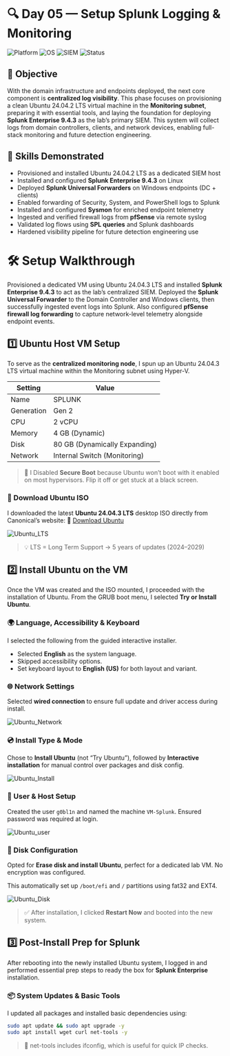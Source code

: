 # 🔍 Day 05 — Setup Splunk Logging & Monitoring

![Platform](https://img.shields.io/badge/platform-HyperV-blue?logo=windows)
![OS](https://img.shields.io/badge/Ubuntu-24.04.2%20LTS-orange?logo=ubuntu)
![SIEM](https://img.shields.io/badge/Splunk%20Enterprise-9.4.3-darkgreen?logo=splunk)
![Status](https://img.shields.io/badge/status-done-green)

## 🎯 Objective

With the domain infrastructure and endpoints deployed, the next core component is **centralized log visibility**. This phase focuses on provisioning a clean Ubuntu 24.04.2 LTS virtual machine in the **Monitoring subnet**, preparing it with essential tools, and laying the foundation for deploying **Splunk Enterprise 9.4.3** as the lab’s primary SIEM. This system will collect logs from domain controllers, clients, and network devices, enabling full-stack monitoring and future detection engineering.

## 🧠 Skills Demonstrated

- Provisioned and installed Ubuntu 24.04.2 LTS as a dedicated SIEM host
- Installed and configured **Splunk Enterprise 9.4.3** on Linux
- Deployed **Splunk Universal Forwarders** on Windows endpoints (DC + clients)
- Enabled forwarding of Security, System, and PowerShell logs to Splunk
- Installed and configured **Sysmon** for enriched endpoint telemetry
- Ingested and verified firewall logs from **pfSense** via remote syslog
- Validated log flows using **SPL queries** and Splunk dashboards
- Hardened visibility pipeline for future detection engineering use

# 🛠️ Setup Walkthrough

Provisioned a dedicated VM using Ubuntu 24.04.3 LTS and installed **Splunk Enterprise 9.4.3** to act as the lab’s centralized SIEM. Deployed the **Splunk Universal Forwarder** to the Domain Controller and Windows clients, then successfully ingested event logs into Splunk. Also configured **pfSense firewall log forwarding** to capture network-level telemetry alongside endpoint events.

## 1️⃣ Ubuntu Host VM Setup

To serve as the **centralized monitoring node**, I spun up an Ubuntu 24.04.3 LTS virtual machine within the Monitoring subnet using Hyper-V.

| **Setting**  | **Value**                     |
|--------------|-------------------------------|
| Name         | SPLUNK                        |
| Generation   | Gen 2                         |
| CPU          | 2 vCPU                        |
| Memory       | 4 GB (Dynamic)                |
| Disk         | 80 GB (Dynamically Expanding) |
| Network      | Internal Switch (Monitoring)  |

> 🧠 I Disabled **Secure Boot** because Ubuntu won’t boot with it enabled on most hypervisors. Flip it off or get stuck at a black screen.

### 🐧 Download Ubuntu ISO

I downloaded the latest **Ubuntu 24.04.3 LTS** desktop ISO directly from Canonical’s website: 🔗 [Download Ubuntu](https://ubuntu.com/download)

![Ubuntu_LTS](https://github.com/gkopacz/CyberSec-HomeLab/blob/main/images/Splunk/Ubuntu_LTS.png)

> 💡 LTS = Long Term Support → 5 years of updates (2024–2029)

## 2️⃣ Install Ubuntu on the VM

Once the VM was created and the ISO mounted, I proceeded with the installation of Ubuntu. From the GRUB boot menu, I selected **Try or Install Ubuntu**.

### 🌍 Language, Accessibility & Keyboard

I selected the following from the guided interactive installer.

- Selected **English** as the system language.
- Skipped accessibility options.
- Set keyboard layout to **English (US)** for both layout and variant.

### 🌐 Network Settings

Selected **wired connection** to ensure full update and driver access during install.

![Ubuntu_Network](https://github.com/gkopacz/CyberSec-HomeLab/blob/main/images/Splunk/Network.png)

### 💿 Install Type & Mode

Chose to **Install Ubuntu** (not “Try Ubuntu”), followed by **Interactive installation** for manual control over packages and disk config.

![Ubuntu_Install](https://github.com/gkopacz/CyberSec-HomeLab/blob/main/images/Splunk/Interactive.png)

### 👤 User & Host Setup

Created the user `g0bl1n` and named the machine `VM-Splunk`. Ensured password was required at login.

![Ubuntu_user](https://github.com/gkopacz/CyberSec-HomeLab/blob/main/images/Splunk/Account.png)

### 💽 Disk Configuration

Opted for **Erase disk and install Ubuntu**, perfect for a dedicated lab VM. No encryption was configured.

This automatically set up `/boot/efi` and `/` partitions using fat32 and EXT4.

![Ubuntu_Disk](https://github.com/gkopacz/CyberSec-HomeLab/blob/main/images/Splunk/Review_Install.png)

> ✅ After installation, I clicked **Restart Now** and booted into the new system.

## 3️⃣ Post-Install Prep for Splunk

After rebooting into the newly installed Ubuntu system, I logged in and performed essential prep steps to ready the box for **Splunk Enterprise** installation.

### 📦 System Updates & Basic Tools

I updated all packages and installed basic dependencies using:

```bash
sudo apt update && sudo apt upgrade -y
sudo apt install wget curl net-tools -y
```

> 🧠 net-tools includes ifconfig, which is useful for quick IP checks.


